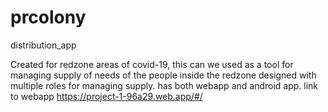 # prcolony
 distribution_app
 
 Created for redzone areas of covid-19,
 this can we used as a tool for managing supply of needs of the people inside the redzone
 designed with multiple roles for managing supply.
 has both webapp and android app.
 link to webapp https://project-1-96a29.web.app/#/
